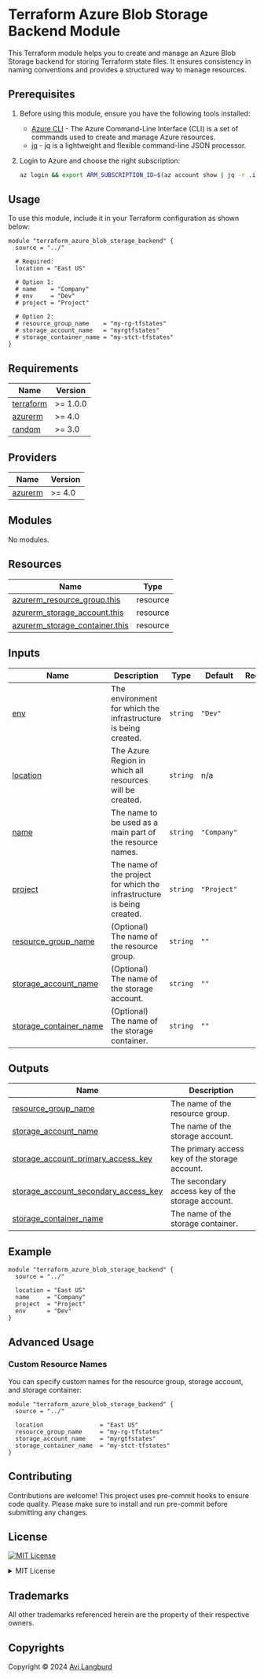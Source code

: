 # Terraform Azure Blob Storage Backend Module

This Terraform module helps you to create and manage an Azure Blob Storage backend for storing Terraform state files. It ensures consistency in naming conventions and provides a structured way to manage resources.

## Prerequisites

1. Before using this module, ensure you have the following tools installed:

   - [Azure CLI](https://docs.microsoft.com/en-us/cli/azure/install-azure-cli) - The Azure Command-Line Interface (CLI) is a set of commands used to create and manage Azure resources.
   - [jq](https://stedolan.github.io/jq/download/) - jq is a lightweight and flexible command-line JSON processor.

2. Login to Azure and choose the right subscription:

    ```bash
    az login && export ARM_SUBSCRIPTION_ID=$(az account show | jq -r .id)
    ```

## Usage

To use this module, include it in your Terraform configuration as shown below:

```hcl
module "terraform_azure_blob_storage_backend" {
  source = "../"

  # Required:
  location = "East US"

  # Option 1:
  # name    = "Company"
  # env     = "Dev"
  # project = "Project"

  # Option 2:
  # resource_group_name    = "my-rg-tfstates"
  # storage_account_name   = "myrgtfstates"
  # storage_container_name = "my-stct-tfstates"
}
```

<!-- BEGIN_TF_DOCS -->
## Requirements

| Name | Version |
|------|---------|
| <a name="requirement_terraform"></a> [terraform](#requirement\_terraform) | >= 1.0.0 |
| <a name="requirement_azurerm"></a> [azurerm](#requirement\_azurerm) | >= 4.0 |
| <a name="requirement_random"></a> [random](#requirement\_random) | >= 3.0 |

## Providers

| Name | Version |
|------|---------|
| <a name="provider_azurerm"></a> [azurerm](#provider\_azurerm) | >= 4.0 |

## Modules

No modules.

## Resources

| Name | Type |
|------|------|
| [azurerm_resource_group.this](https://registry.terraform.io/providers/hashicorp/azurerm/latest/docs/resources/resource_group) | resource |
| [azurerm_storage_account.this](https://registry.terraform.io/providers/hashicorp/azurerm/latest/docs/resources/storage_account) | resource |
| [azurerm_storage_container.this](https://registry.terraform.io/providers/hashicorp/azurerm/latest/docs/resources/storage_container) | resource |

## Inputs

| Name | Description | Type | Default | Required |
|------|-------------|------|---------|:--------:|
| <a name="input_env"></a> [env](#input\_env) | The environment for which the infrastructure is being created. | `string` | `"Dev"` | no |
| <a name="input_location"></a> [location](#input\_location) | The Azure Region in which all resources will be created. | `string` | n/a | yes |
| <a name="input_name"></a> [name](#input\_name) | The name to be used as a main part of the resource names. | `string` | `"Company"` | no |
| <a name="input_project"></a> [project](#input\_project) | The name of the project for which the infrastructure is being created. | `string` | `"Project"` | no |
| <a name="input_resource_group_name"></a> [resource\_group\_name](#input\_resource\_group\_name) | (Optional) The name of the resource group. | `string` | `""` | no |
| <a name="input_storage_account_name"></a> [storage\_account\_name](#input\_storage\_account\_name) | (Optional) The name of the storage account. | `string` | `""` | no |
| <a name="input_storage_container_name"></a> [storage\_container\_name](#input\_storage\_container\_name) | (Optional) The name of the storage container. | `string` | `""` | no |

## Outputs

| Name | Description |
|------|-------------|
| <a name="output_resource_group_name"></a> [resource\_group\_name](#output\_resource\_group\_name) | The name of the resource group. |
| <a name="output_storage_account_name"></a> [storage\_account\_name](#output\_storage\_account\_name) | The name of the storage account. |
| <a name="output_storage_account_primary_access_key"></a> [storage\_account\_primary\_access\_key](#output\_storage\_account\_primary\_access\_key) | The primary access key of the storage account. |
| <a name="output_storage_account_secondary_access_key"></a> [storage\_account\_secondary\_access\_key](#output\_storage\_account\_secondary\_access\_key) | The secondary access key of the storage account. |
| <a name="output_storage_container_name"></a> [storage\_container\_name](#output\_storage\_container\_name) | The name of the storage container. |
<!-- END_TF_DOCS -->

## Example

```hcl
module "terraform_azure_blob_storage_backend" {
  source = "../"

  location = "East US"
  name     = "Company"
  project  = "Project"
  env      = "Dev"
}
```

## Advanced Usage

### Custom Resource Names

You can specify custom names for the resource group, storage account, and storage container:

```hcl
module "terraform_azure_blob_storage_backend" {
  source = "../"

  location                = "East US"
  resource_group_name     = "my-rg-tfstates"
  storage_account_name    = "myrgtfstates"
  storage_container_name  = "my-stct-tfstates"
}
```

## Contributing

Contributions are welcome! This project uses pre-commit hooks to ensure code quality. Please make sure to install and run pre-commit before submitting any changes.

## License

<a href="https://opensource.org/license/mit"><img src="https://img.shields.io/badge/License-MIT-blue.svg?style=for-the-badge" alt="MIT License"></a>

<details>
<summary>MIT License</summary>
<br/>
<br/>

Complete license is available in the [`LICENSE`](LICENSE) file.

```text
Permission is hereby granted, free of charge, to any person obtaining a copy
of this software and associated documentation files (the "Software"), to deal
in the Software without restriction, including without limitation the rights
to use, copy, modify, merge, publish, distribute, sublicense, and/or sell
copies of the Software, and to permit persons to whom the Software is
furnished to do so, subject to the following conditions:

The above copyright notice and this permission notice shall be included in all
copies or substantial portions of the Software.

THE SOFTWARE IS PROVIDED "AS IS", WITHOUT WARRANTY OF ANY KIND, EXPRESS OR
IMPLIED, INCLUDING BUT NOT LIMITED TO THE WARRANTIES OF MERCHANTABILITY,
FITNESS FOR A PARTICULAR PURPOSE AND NONINFRINGEMENT. IN NO EVENT SHALL THE
AUTHORS OR COPYRIGHT HOLDERS BE LIABLE FOR ANY CLAIM, DAMAGES OR OTHER
LIABILITY, WHETHER IN AN ACTION OF CONTRACT, TORT OR OTHERWISE, ARISING FROM,
OUT OF OR IN CONNECTION WITH THE SOFTWARE OR THE USE OR OTHER DEALINGS IN THE
SOFTWARE.
```

</details>

## Trademarks

All other trademarks referenced herein are the property of their respective owners.

## Copyrights

Copyright © 2024 [Avi Langburd](https://github.com/langburd)
